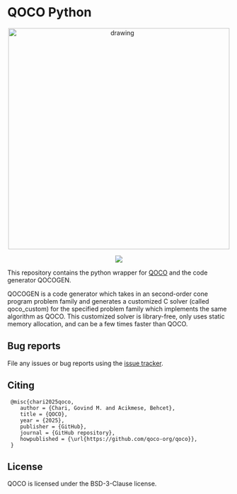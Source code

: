# QOCO Python
<p align="center">
  <img src="https://github.com/user-attachments/assets/7bd44fa7-d198-4739-bb79-a5c15e04a8de" alt="drawing" width="500"/>
</p>

<p align="center">
  <a href=https://github.com/qoco-org/qoco-python/actions/workflows/unit_tests.yml/badge.svg"><img src="https://github.com/qoco-org/qoco-python/actions/workflows/unit_tests.yml/badge.svg"/></a>
</p>

This repository contains the python wrapper for [QOCO](https://github.com/qoco-org/qoco) and the code generator QOCOGEN.

QOCOGEN is a code generator which takes in an second-order cone program problem family and generates a customized C solver (called qoco_custom) for the specified problem family which implements the same algorithm as QOCO. This customized solver is library-free, only uses static memory allocation, and can be a few times faster than QOCO.

## Bug reports

File any issues or bug reports using the [issue tracker](https://github.com/qoco-org/qoco-python/issues).

## Citing
```
 @misc{chari2025qoco,
    author = {Chari, Govind M. and Acikmese, Behcet},
    title = {QOCO},
    year = {2025},
    publisher = {GitHub},
    journal = {GitHub repository},
    howpublished = {\url{https://github.com/qoco-org/qoco}},
 }
```

## License
QOCO is licensed under the BSD-3-Clause license.
